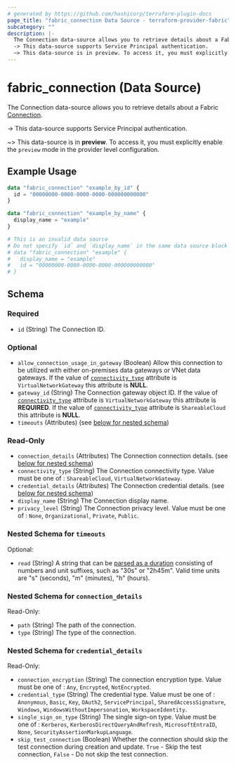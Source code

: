 ```yaml
---
# generated by https://github.com/hashicorp/terraform-plugin-docs
page_title: "fabric_connection Data Source - terraform-provider-fabric"
subcategory: ""
description: |-
  The Connection data-source allows you to retrieve details about a Fabric Connection https://learn.microsoft.com/fabric/data-factory/data-source-management.
  -> This data-source supports Service Principal authentication.
  ~> This data-source is in preview. To access it, you must explicitly enable the preview mode in the provider level configuration.
---
```


# fabric_connection (Data Source)

The Connection data-source allows you to retrieve details about a Fabric [Connection](https://learn.microsoft.com/fabric/data-factory/data-source-management).

-> This data-source supports Service Principal authentication.

~> This data-source is in **preview**. To access it, you must explicitly enable the `preview` mode in the provider level configuration.

## Example Usage

```terraform
data "fabric_connection" "example_by_id" {
  id = "00000000-0000-0000-0000-000000000000"
}

data "fabric_connection" "example_by_name" {
  display_name = "example"
}

# This is an invalid data source
# Do not specify `id` and `display_name` in the same data source block
# data "fabric_connection" "example" {
#   display_name = "example"
#   id = "00000000-0000-0000-0000-000000000000"
# }
```

<!-- schema generated by tfplugindocs -->
## Schema

### Required

- `id` (String) The Connection ID.

### Optional

- `allow_connection_usage_in_gateway` (Boolean) Allow this connection to be utilized with either on-premises data gateways or VNet data gateways. If the value of [`connectivity_type`](#connectivity_type) attribute is `VirtualNetworkGateway` this attribute is **NULL**.
- `gateway_id` (String) The Connection gateway object ID. If the value of [`connectivity_type`](#connectivity_type) attribute is `VirtualNetworkGateway` this attribute is **REQUIRED**. If the value of [`connectivity_type`](#connectivity_type) attribute is `ShareableCloud` this attribute is **NULL**.
- `timeouts` (Attributes) (see [below for nested schema](#nestedatt--timeouts))

### Read-Only

- `connection_details` (Attributes) The Connection connection details. (see [below for nested schema](#nestedatt--connection_details))
- `connectivity_type` (String) The Connection connectivity type. Value must be one of : `ShareableCloud`, `VirtualNetworkGateway`.
- `credential_details` (Attributes) The Connection credential details. (see [below for nested schema](#nestedatt--credential_details))
- `display_name` (String) The Connection display name.
- `privacy_level` (String) The Connection privacy level. Value must be one of : `None`, `Organizational`, `Private`, `Public`.

<a id="nestedatt--timeouts"></a>

### Nested Schema for `timeouts`

Optional:

- `read` (String) A string that can be [parsed as a duration](https://pkg.go.dev/time#ParseDuration) consisting of numbers and unit suffixes, such as "30s" or "2h45m". Valid time units are "s" (seconds), "m" (minutes), "h" (hours).

<a id="nestedatt--connection_details"></a>

### Nested Schema for `connection_details`

Read-Only:

- `path` (String) The path of the connection.
- `type` (String) The type of the connection.

<a id="nestedatt--credential_details"></a>

### Nested Schema for `credential_details`

Read-Only:

- `connection_encryption` (String) The connection encryption type. Value must be one of : `Any`, `Encrypted`, `NotEncrypted`.
- `credential_type` (String) The credential type. Value must be one of : `Anonymous`, `Basic`, `Key`, `OAuth2`, `ServicePrincipal`, `SharedAccessSignature`, `Windows`, `WindowsWithoutImpersonation`, `WorkspaceIdentity`.
- `single_sign_on_type` (String) The single sign-on type. Value must be one of : `Kerberos`, `KerberosDirectQueryAndRefresh`, `MicrosoftEntraID`, `None`, `SecurityAssertionMarkupLanguage`.
- `skip_test_connection` (Boolean) Whether the connection should skip the test connection during creation and update. `True` - Skip the test connection, `False` - Do not skip the test connection.
